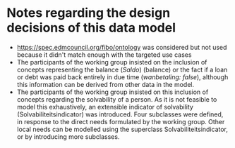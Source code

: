 # Notes regarding the design decisions of this data model

- https://spec.edmcouncil.org/fibo/ontology was considered but not used because it didn't match enough with the targeted use cases
- The participants of the working group insisted on the inclusion of concepts representing the balance (*Saldo*) (balance) or the fact if a loan or debt was paid back entirely in due time (*wanbetaling: false*), although this information can be derived from other data in the model. 
- The participants of the working group insisted on this inclusion of concepts regarding the solvability of a person. As it is not feasible to model this exhaustively, an extensible indicator of solvability (Solvabiliteitsindicator) was introduced. Four subclasses were defined, in response to the direct needs formulated by the working group. Other local needs can be modelled using the superclass Solvabiliteitsindicator, or by introducing more subclasses. 
